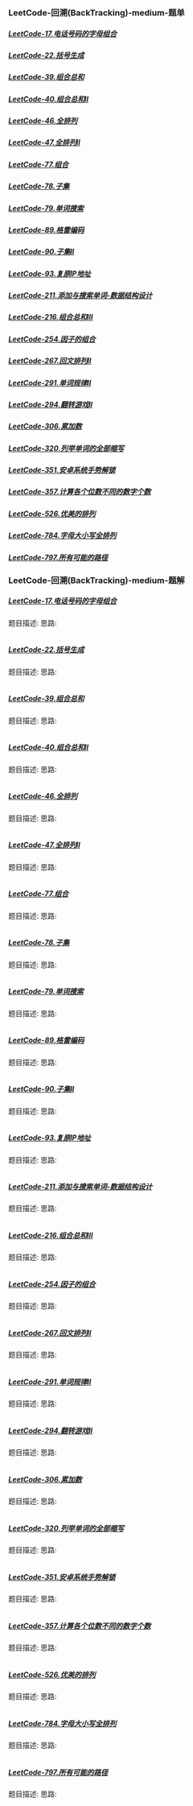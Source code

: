 ### <a id="_link_click_group">LeetCode-回溯(BackTracking)-medium-题单</a>
##### [LeetCode-17.电话号码的字母组合](#_id17)
##### [LeetCode-22.括号生成](#_id22)
##### [LeetCode-39.组合总和](#_id39)
##### [LeetCode-40.组合总和II](#_id40)
##### [LeetCode-46.全排列](#_id46)
##### [LeetCode-47.全排列II](#_id47)
##### [LeetCode-77.组合](#_id77)
##### [LeetCode-78.子集](#_id78)
##### [LeetCode-79.单词搜索](#_id79)
##### [LeetCode-89.格雷编码](#_id89)
##### [LeetCode-90.子集II](#_id90)
##### [LeetCode-93.复原IP地址](#_id93)
##### [LeetCode-211.添加与搜索单词-数据结构设计](#_id211)
##### [LeetCode-216.组合总和III](#_id216)
##### [LeetCode-254.因子的组合](#_id254)
##### [LeetCode-267.回文排列II](#_id267)
##### [LeetCode-291.单词规律II](#_id291)
##### [LeetCode-294.翻转游戏II](#_id294)
##### [LeetCode-306.累加数](#_id306)
##### [LeetCode-320.列举单词的全部缩写](#_id320)
##### [LeetCode-351.安卓系统手势解锁](#_id351)
##### [LeetCode-357.计算各个位数不同的数字个数](#_id357)
##### [LeetCode-526.优美的排列](#_id526)
##### [LeetCode-784.字母大小写全排列](#_id784)
##### [LeetCode-797.所有可能的路径](#_id797)

### LeetCode-回溯(BackTracking)-medium-题解
##### <a id="_id17">[LeetCode-17.电话号码的字母组合](#_link_click_group)</a>
题目描述:
思路:
```

```
##### <a id="_id22">[LeetCode-22.括号生成](#_link_click_group)</a>
题目描述:
思路:
```

```
##### <a id="_id39">[LeetCode-39.组合总和](#_link_click_group)</a>
题目描述:
思路:
```

```
##### <a id="_id40">[LeetCode-40.组合总和II](#_link_click_group)</a>
题目描述:
思路:
```

```
##### <a id="_id46">[LeetCode-46.全排列](#_link_click_group)</a>
题目描述:
思路:
```

```
##### <a id="_id47">[LeetCode-47.全排列II](#_link_click_group)</a>
题目描述:
思路:
```

```
##### <a id="_id77">[LeetCode-77.组合](#_link_click_group)</a>
题目描述:
思路:
```

```
##### <a id="_id78">[LeetCode-78.子集](#_link_click_group)</a>
题目描述:
思路:
```

```
##### <a id="_id79">[LeetCode-79.单词搜索](#_link_click_group)</a>
题目描述:
思路:
```

```
##### <a id="_id89">[LeetCode-89.格雷编码](#_link_click_group)</a>
题目描述:
思路:
```

```
##### <a id="_id90">[LeetCode-90.子集II](#_link_click_group)</a>
题目描述:
思路:
```

```
##### <a id="_id93">[LeetCode-93.复原IP地址](#_link_click_group)</a>
题目描述:
思路:
```

```
##### <a id="_id211">[LeetCode-211.添加与搜索单词-数据结构设计](#_link_click_group)</a>
题目描述:
思路:
```

```
##### <a id="_id216">[LeetCode-216.组合总和III](#_link_click_group)</a>
题目描述:
思路:
```

```
##### <a id="_id254">[LeetCode-254.因子的组合](#_link_click_group)</a>
题目描述:
思路:
```

```
##### <a id="_id267">[LeetCode-267.回文排列II](#_link_click_group)</a>
题目描述:
思路:
```

```
##### <a id="_id291">[LeetCode-291.单词规律II](#_link_click_group)</a>
题目描述:
思路:
```

```
##### <a id="_id294">[LeetCode-294.翻转游戏II](#_link_click_group)</a>
题目描述:
思路:
```

```
##### <a id="_id306">[LeetCode-306.累加数](#_link_click_group)</a>
题目描述:
思路:
```

```
##### <a id="_id320">[LeetCode-320.列举单词的全部缩写](#_link_click_group)</a>
题目描述:
思路:
```

```
##### <a id="_id351">[LeetCode-351.安卓系统手势解锁](#_link_click_group)</a>
题目描述:
思路:
```

```
##### <a id="_id357">[LeetCode-357.计算各个位数不同的数字个数](#_link_click_group)</a>
题目描述:
思路:
```

```
##### <a id="_id526">[LeetCode-526.优美的排列](#_link_click_group)</a>
题目描述:
思路:
```

```
##### <a id="_id784">[LeetCode-784.字母大小写全排列](#_link_click_group)</a>
题目描述:
思路:
```

```
##### <a id="_id797">[LeetCode-797.所有可能的路径](#_link_click_group)</a>
题目描述:
思路:
```

```
